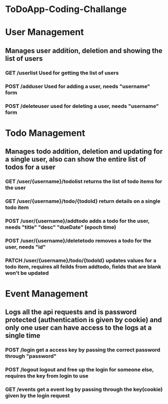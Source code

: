 # ToDoApp-Coding-Challange

# User Management 
## Manages user addition, deletion and showing the list of users

### GET /userlist Used for getting the list of users
### POST /adduser Used for adding a user, needs "username" form
### POST /deleteuser used for deleting a user, needs "username" form

# Todo Management
## Manages todo addition, deletion and updating for a single user, also can show the entire list of todos for a user

### GET /user/{username}/todolist returns the list of todo items for the user
### GET /user/{username}/todo/{todoId} return details on a single todo item
### POST /user/{username}/addtodo adds a todo for the user, needs "title" "desc" "dueDate" (epoch time)
### POST /user/{username}/deletetodo removes a todo for the user, needs "id"
### PATCH /user/{username}/todo/{todoId} updates values for a todo item, requires all feilds from addtodo, fields that are blank won't be updated


# Event Management
## Logs all the api requests and is password protected (authentication is given by cookie) and only one user can have access to the logs at a single time

### POST /login get a access key by passing the correct password through "password"
### POST /logout logout and free up the login for someone else, requires the key from login to use
### GET /events get a event log by passing through the key(cookie) given by the login request

